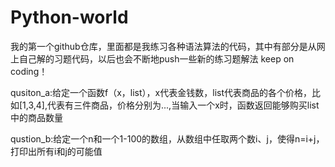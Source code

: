 # Python-world
我的第一个github仓库，里面都是我练习各种语法算法的代码，其中有部分是从网上自己解的习题代码，以后也会不断地push一些新的练习题解法
keep on coding！

qusiton_a:给定一个函数f（x，list），x代表金钱数，list代表商品的各个价格，比如[1,3,4],代表有三件商品，价格分别为...,当输入一个x时，函数返回能够购买list中的商品数量

qustion_b:给定一个n和一个1-100的数组，从数组中任取两个数i、j，使得n=i+j，打印出所有i和j的可能值
